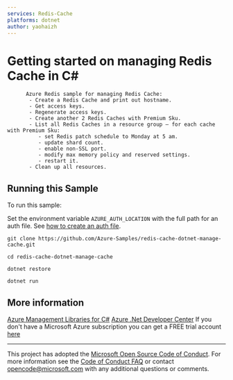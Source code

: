 ```yaml
---
services: Redis-Cache
platforms: dotnet
author: yaohaizh
---
```


# Getting started on managing Redis Cache in C# #

          Azure Redis sample for managing Redis Cache:
           - Create a Redis Cache and print out hostname.
           - Get access keys.
           - Regenerate access keys.
           - Create another 2 Redis Caches with Premium Sku.
           - List all Redis Caches in a resource group – for each cache with Premium Sku:
              - set Redis patch schedule to Monday at 5 am.
              - update shard count.
              - enable non-SSL port.
              - modify max memory policy and reserved settings.
              - restart it.
           - Clean up all resources.


## Running this Sample ##

To run this sample:

Set the environment variable `AZURE_AUTH_LOCATION` with the full path for an auth file. See [how to create an auth file](https://github.com/Azure/azure-libraries-for-net/blob/master/AUTH.md).

    git clone https://github.com/Azure-Samples/redis-cache-dotnet-manage-cache.git

    cd redis-cache-dotnet-manage-cache

    dotnet restore

    dotnet run

## More information ##

[Azure Management Libraries for C#](https://github.com/Azure/azure-sdk-for-net/tree/Fluent)
[Azure .Net Developer Center](https://azure.microsoft.com/en-us/develop/net/)
If you don't have a Microsoft Azure subscription you can get a FREE trial account [here](http://go.microsoft.com/fwlink/?LinkId=330212)

---

This project has adopted the [Microsoft Open Source Code of Conduct](https://opensource.microsoft.com/codeofconduct/). For more information see the [Code of Conduct FAQ](https://opensource.microsoft.com/codeofconduct/faq/) or contact [opencode@microsoft.com](mailto:opencode@microsoft.com) with any additional questions or comments.